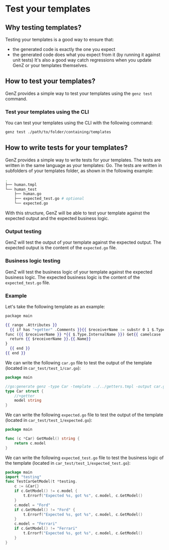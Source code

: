 # Test your templates

## Why testing templates?

Testing your templates is a good way to ensure that:
* the generated code is exactly the one you expect
* the generated code does what you expect from it (by running it against unit tests)
It's also a good way catch regressions when you update GenZ or your templates themselves.

## How to test your templates?

GenZ provides a simple way to test your templates using the `genz test` command.

### Test your templates using the CLI

You can test your templates using the CLI with the following command:

```bash
genz test ./path/to/folder/containing/templates
```

## How to write tests for your templates?

GenZ provides a simple way to write tests for your templates. The tests are written in the same language as your templates: Go.
The tests are written in subfolders of your templates folder, as shown in the following example:

```bash
.
├── human.tmpl
└── human_test
    ├── human.go
    ├── expected_test.go # optional
    └── expected.go 
```

With this structure, GenZ will be able to test your template against the expected output and the expected business logic.

### Output testing

GenZ will test the output of your template against the expected output.
The expected output is the content of the `expected.go` file.

### Business logic testing

GenZ will test the business logic of your template against the expected business logic.
The expected business logic is the content of the `expected_test.go` file.

### Example

Let's take the following template as an example:

```mustache
package main

{{ range .Attributes }}
  {{ if has "+getter" .Comments }}{{ $receiverName := substr 0 1 $.Type.InternalName | lower}}
func ({{ $receiverName }} *{{ $.Type.InternalName }}) Get{{ camelcase .Name }}() {{ .Type.InternalName }} {
  return {{ $receiverName }}.{{.Name}}
}
  {{ end }}
{{ end }}
```

We can write the following `car.go` file to test the output of the template (located in `car_test/test_1/car.go`):

```go
package main

//go:generate genz -type Car -template ../../getters.tmpl -output car.gen.go
type Car struct {
	//+getter
	model string
}
```

We can write the following `expected.go` file to test the output of the template (located in `car_test/test_1/expected.go`):

```go
package main

func (c *Car) GetModel() string {
	return c.model
}
```

We can write the following `expected_test.go` file to test the business logic of the template (located in `car_test/test_1/expected_test.go`):

```go
package main
import "testing"
func TestCarGetModel(t *testing.
	c := &Car{}
	if c.GetModel() != c.model {
		t.Errorf("Expected %s, got %s", c.model, c.GetModel()
	}
	c.model = "Ford"
	if c.GetModel() != "Ford" {
		t.Errorf("Expected %s, got %s", c.model, c.GetModel()
	}
	c.model = "Ferrari"
	if c.GetModel() != "Ferrari"
		t.Errorf("Expected %s, got %s", c.model, c.GetModel()
	}
}
```
